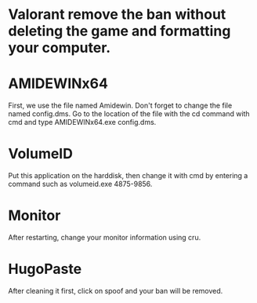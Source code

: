 # Valorant remove the ban without deleting the game and formatting your computer. 


# AMIDEWINx64

First, we use the file named Amidewin.
Don't forget to change the file named config.dms.
Go to the location of the file with the cd command with cmd and type AMIDEWINx64.exe config.dms.

# VolumeID

Put this application on the harddisk, then change it with cmd by entering a command such as volumeid.exe 4875-9856.

# Monitor

After restarting, change your monitor information using cru.

# HugoPaste

After cleaning it first, click on spoof and your ban will be removed.


